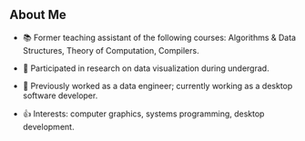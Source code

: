 ## About Me

- 📚 Former teaching assistant of the following courses: Algorithms & Data Structures, Theory of Computation, Compilers.

- 🔬 Participated in research on data visualization during undergrad.

- 💼 Previously worked as a data engineer; currently working as a desktop software developer.

- 👍 Interests: computer graphics, systems programming, desktop development.
